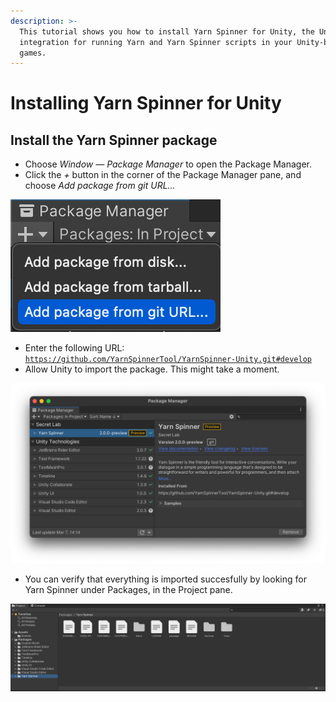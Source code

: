 ```yaml
---
description: >-
  This tutorial shows you how to install Yarn Spinner for Unity, the Unity
  integration for running Yarn and Yarn Spinner scripts in your Unity-based
  games.
---
```


# Installing Yarn Spinner for Unity

## **Install the Yarn Spinner package**

* Choose _Window — Package Manager_ to open the Package Manager.
* Click the _+_ button in the corner of the Package Manager pane, and choose _Add package from git URL..._

![](../.gitbook/assets/screen-shot-2021-03-07-at-2.31.28-pm.png)

* Enter the following URL: [`https://github.com/YarnSpinnerTool/YarnSpinner-Unity.git#develop`](https://github.com/YarnSpinnerTool/YarnSpinner-Unity.git#develop)
* Allow Unity to import the package. This might take a moment.

![Once Unity has imported the package, you&apos;ll see something like this.](../.gitbook/assets/screen-shot-2021-03-07-at-2.35.33-pm.png)

* You can verify that everything is imported succesfully by looking for Yarn Spinner under Packages, in the Project pane.

![Verify that Unity has the package by checking the Packages folder of the Project pane.](../.gitbook/assets/screen-shot-2021-03-07-at-2.16.14-pm.png)

